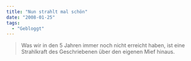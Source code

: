 ```yaml
---
title: "Nun strahlt mal schön"
date: "2008-01-25"
tags:
  - "Gebloggt"
---
```


> Was wir in den 5 Jahren immer noch nicht erreicht haben, ist eine Strahlkraft des Geschriebenen über den eigenen Mief hinaus.
